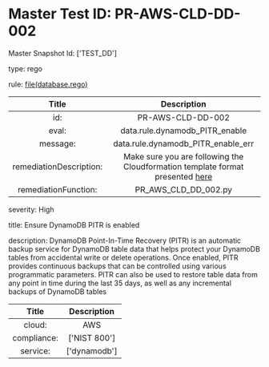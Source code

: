 



# Master Test ID: PR-AWS-CLD-DD-002


Master Snapshot Id: ['TEST_DD']

type: rego

rule: [file(database.rego)]  
  
  
  
  

|Title|Description|
| :---: | :---: |
|id: |PR-AWS-CLD-DD-002|
|eval: |data.rule.dynamodb_PITR_enable|
|message: |data.rule.dynamodb_PITR_enable_err|
|remediationDescription: |Make sure you are following the Cloudformation template format presented <a href='https://docs.aws.amazon.com/AWSCloudFormation/latest/UserGuide/aws-resource-dynamodb-table.html' target='_blank'>here</a>|
|remediationFunction: |PR_AWS_CLD_DD_002.py|


severity: High

title: Ensure DynamoDB PITR is enabled

description: DynamoDB Point-In-Time Recovery (PITR) is an automatic backup service for DynamoDB table data that helps protect your DynamoDB tables from accidental write or delete operations. Once enabled, PITR provides continuous backups that can be controlled using various programmatic parameters. PITR can also be used to restore table data from any point in time during the last 35 days, as well as any incremental backups of DynamoDB tables  
  
  

|Title|Description|
| :---: | :---: |
|cloud: |AWS|
|compliance: |['NIST 800']|
|service: |['dynamodb']|



[file(database.rego)]: https://github.com/prancer-io/prancer-compliance-test/tree/master/aws/cloud/database.rego
